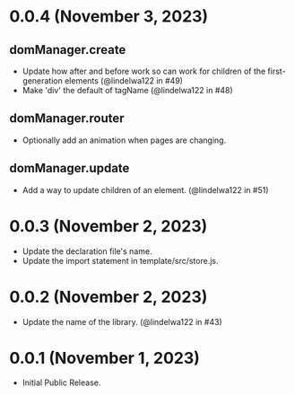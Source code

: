 # 0.0.4 (November 3, 2023)

## domManager.create

- Update how after and before work so can work for children of the first-generation elements (@lindelwa122 in #49)
- Make 'div' the default of tagName (@lindelwa122 in #48)

## domManager.router

- Optionally add an animation when pages are changing.

## domManager.update

- Add a way to update children of an element. (@lindelwa122 in #51)

# 0.0.3 (November 2, 2023)

- Update the declaration file's name.
- Update the import statement in template/src/store.js.

# 0.0.2 (November 2, 2023)

- Update the name of the library. (@lindelwa122 in #43)

# 0.0.1 (November 1, 2023)

- Initial Public Release.
